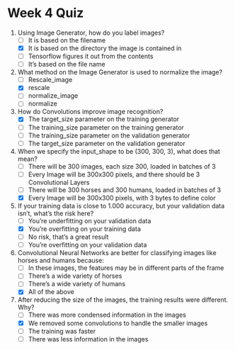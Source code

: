 # Week 4 Quiz

1. Using Image Generator, how do you label images?
    - [ ] It is based on the filename
    - [x] It is based on the directory the image is contained in
    - [ ] Tensorflow figures it out from the contents
    - [ ] It’s based on the file name

2. What method on the Image Generator is used to normalize the image?
    - [ ] Rescale_image
    - [x] rescale
    - [ ] normalize_image
    - [ ] normalize

3. How do Convolutions improve image recognition?
    - [x] The target_size parameter on the training generator
    - [ ] The training_size parameter on the training generator
    - [ ] The training_size parameter on the validation generator
    - [ ] The target_size parameter on the validation generator

4. When we specify the input_shape to be (300, 300, 3), what does that mean?
    - [ ] There will be 300 images, each size 300, loaded in batches of 3
    - [ ] Every Image will be 300x300 pixels, and there should be 3 Convolutional Layers
    - [ ] There will be 300 horses and 300 humans, loaded in batches of 3
    - [x] Every Image will be 300x300 pixels, with 3 bytes to define color

5. If your training data is close to 1.000 accuracy, but your validation data isn’t, what’s the risk here?
    - [ ] You’re underfitting on your validation data
    - [x] You’re overfitting on your training data
    - [ ] No risk, that’s a great result
    - [ ] You’re overfitting on your validation data

6. Convolutional Neural Networks are better for classifying images like horses and humans because:
    - [ ] In these images, the features may be in different parts of the frame
    - [ ] There’s a wide variety of horses
    - [ ] There’s a wide variety of humans
    - [x] All of the above

7. After reducing the size of the images, the training results were different. Why?
    - [ ] There was more condensed information in the images
    - [x] We removed some convolutions to handle the smaller images
    - [ ] The training was faster
    - [ ] There was less information in the images